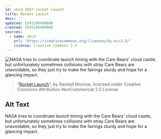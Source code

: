 ```yaml
---
id: xkcd.2087-rocket-launch
title: Rocket Launch
desc: ''
updated: 1545206400000
created: 1545206400000
sources:
  - name: xkcd
    url: 'https://creativecommons.org/licenses/by-nc/2.5/'
    license: Creative Commons 2.5
---
```

![NASA tries to coordinate launch timing with the Care Bears' cloud castle, but unfortunately sometimes collisions with stray Care Bears are unavoidable, so they just try to make the fairings sturdy and hope for a glancing impact.](https://imgs.xkcd.com/comics/rocket_launch.png)
> "[Rocket Launch](https://xkcd.com/2087/)", by Randall Munroe, licensed under Creative Commons Attribution-NonCommercial 2.5 License

## Alt Text
NASA tries to coordinate launch timing with the Care Bears' cloud castle, but unfortunately sometimes collisions with stray Care Bears are unavoidable, so they just try to make the fairings sturdy and hope for a glancing impact.
